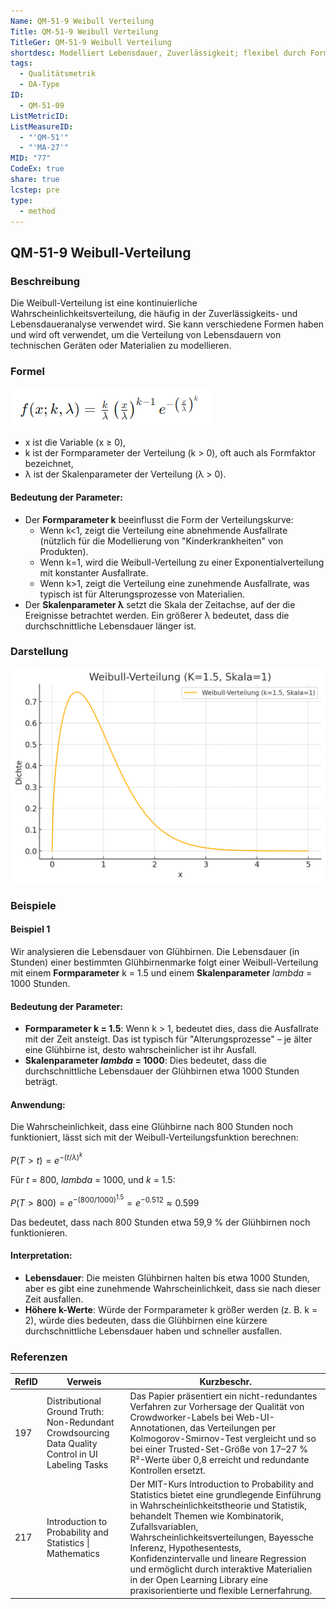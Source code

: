 ```yaml
---
Name: QM-51-9 Weibull Verteilung
Title: QM-51-9 Weibull Verteilung
TitleGer: QM-51-9 Weibull Verteilung
shortdesc: Modelliert Lebensdauer, Zuverlässigkeit; flexibel durch Formparameter bestimmt
tags:
  - Qualitätsmetrik
  - DA-Type
ID:
  - QM-51-09
ListMetricID: 
ListMeasureID:
  - "'QM-51'"
  - "'MA-27'"
MID: "77"
CodeEx: true
share: true
lcstep: pre
type:
  - method
---
```

## QM-51-9 Weibull-Verteilung

### Beschreibung

Die Weibull-Verteilung ist eine kontinuierliche Wahrscheinlichkeitsverteilung, die häufig in der Zuverlässigkeits- und Lebensdaueranalyse verwendet wird. Sie kann verschiedene Formen haben und wird oft verwendet, um die Verteilung von Lebensdauern von technischen Geräten oder Materialien zu modellieren.


### Formel

![Weibull-Verteilung](../../../../../9999_Images/Weibull-Verteilung.png)

- x ist die Variable (x ≥ 0),
- k ist der Formparameter der Verteilung (k > 0), oft auch als Formfaktor bezeichnet,
- λ ist der Skalenparameter der Verteilung (λ > 0).

#### Bedeutung der Parameter:

- Der **Formparameter k** beeinflusst die Form der Verteilungskurve:
    - Wenn k<1, zeigt die Verteilung eine abnehmende Ausfallrate (nützlich für die Modellierung von "Kinderkrankheiten" von Produkten).
    - Wenn k=1, wird die Weibull-Verteilung zu einer Exponentialverteilung mit konstanter Ausfallrate.
    - Wenn k>1, zeigt die Verteilung eine zunehmende Ausfallrate, was typisch ist für Alterungsprozesse von Materialien.
- Der **Skalenparameter λ** setzt die Skala der Zeitachse, auf der die Ereignisse betrachtet werden. Ein größerer λ bedeutet, dass die durchschnittliche Lebensdauer länger ist.

### Darstellung
![Weibull Verteilung mit k von 1,5 und einem Skalenwert von 1](../../../../../9999_Images/WeibullVerteilung_1.png)


### Beispiele 

#### Beispiel 1

Wir analysieren die Lebensdauer von Glühbirnen. Die Lebensdauer (in Stunden) einer bestimmten Glühbirnenmarke folgt einer Weibull-Verteilung mit einem **Formparameter** k = 1.5 und einem **Skalenparameter** $lambda$ = 1000 Stunden.

####  Bedeutung der Parameter:
- **Formparameter k = 1.5**: Wenn k > 1, bedeutet dies, dass die Ausfallrate mit der Zeit ansteigt. Das ist typisch für "Alterungsprozesse" – je älter eine Glühbirne ist, desto wahrscheinlicher ist ihr Ausfall.
- **Skalenparameter $lambda$ = 1000**: Dies bedeutet, dass die durchschnittliche Lebensdauer der Glühbirnen etwa 1000 Stunden beträgt.

#### Anwendung:
Die Wahrscheinlichkeit, dass eine Glühbirne nach 800 Stunden noch funktioniert, lässt sich mit der Weibull-Verteilungsfunktion berechnen:

$P(T > t) = e^{-(t/\lambda)^k}$

Für $t$ = 800, $lambda$ = 1000, und $k$ = 1.5:


$P(T > 800) = e^{-(800/1000)^{1.5}} = e^{-0.512} \approx 0.599$

Das bedeutet, dass nach 800 Stunden etwa 59,9 % der Glühbirnen noch funktionieren.

#### Interpretation:
- **Lebensdauer**: Die meisten Glühbirnen halten bis etwa 1000 Stunden, aber es gibt eine zunehmende Wahrscheinlichkeit, dass sie nach dieser Zeit ausfallen.
- **Höhere k-Werte**: Würde der Formparameter k größer werden (z. B. k = 2), würde dies bedeuten, dass die Glühbirnen eine kürzere durchschnittliche Lebensdauer haben und schneller ausfallen.

### Referenzen

| RefID | Verweis                                                                                              | Kurzbeschr.                                                                                                                                                                                                                                                                                                                                                                                                                                 |
| ----- | ---------------------------------------------------------------------------------------------------- | ------------------------------------------------------------------------------------------------------------------------------------------------------------------------------------------------------------------------------------------------------------------------------------------------------------------------------------------------------------------------------------------------------------------------------------------- |
| 197   |  Distributional Ground Truth: Non-Redundant Crowdsourcing Data Quality Control in UI Labeling Tasks  | Das Papier präsentiert ein nicht-redundantes Verfahren zur Vorhersage der Qualität von Crowdworker-Labels bei Web-UI-Annotationen, das Verteilungen per Kolmogorov-Smirnov-Test vergleicht und so bei einer Trusted-Set-Größe von 17–27 % R²-Werte über 0,8 erreicht und redundante Kontrollen ersetzt.                                                                                                                                     |
| 217   |  Introduction to Probability and Statistics \| Mathematics                                           | Der MIT-Kurs Introduction to Probability and Statistics bietet eine grundlegende Einführung in Wahrscheinlichkeitstheorie und Statistik, behandelt Themen wie Kombinatorik, Zufallsvariablen, Wahrscheinlichkeitsverteilungen, Bayessche Inferenz, Hypothesentests, Konfidenzintervalle und lineare Regression und ermöglicht durch interaktive Materialien in der Open Learning Library eine praxisorientierte und flexible Lernerfahrung. |


